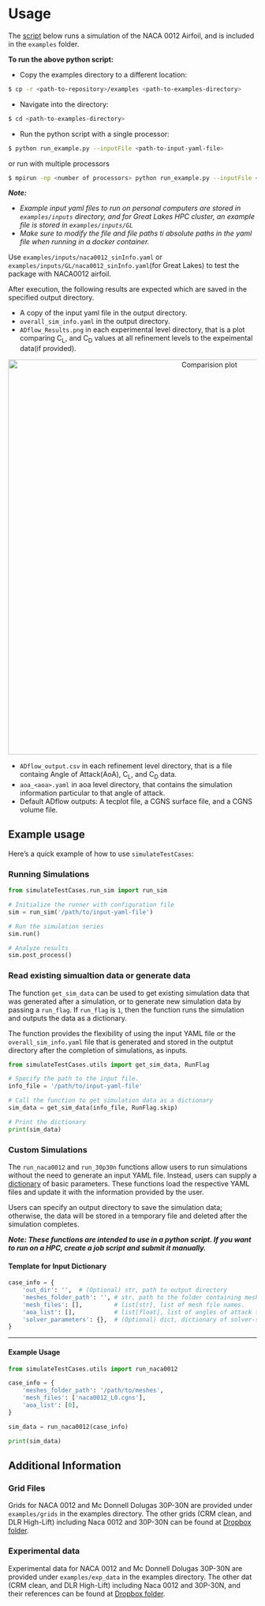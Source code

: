# Usage

The [script](#running-simulations) below runs a simulation of the NACA 0012 Airfoil, and is included in the `examples` folder. 

**To run the above python script:**

- Copy the examples directory to a different location:

```bash 
$ cp -r <path-to-repository>/examples <path-to-examples-directory> 
```

- Navigate into the directory:

```bash
$ cd <path-to-examples-directory> 
```

- Run the python script with a single processor:

```bash 
$ python run_example.py --inputFile <path-to-input-yaml-file>
```

or run with multiple processors

 ```bash 
 $ mpirun -np <number of processors> python run_example.py --inputFile <path-to-input-yaml-file>
 ```

**_Note:_**

- *_Example input yaml files to run on personal computers are stored in `examples/inputs` directory, and for Great Lakes HPC cluster, an example file is stored in `examples/inputs/GL`_*
- *_Make sure to modify the file and file paths ti absolute paths in the yaml file when running in a docker container._*

Use `examples/inputs/naca0012_sinInfo.yaml` or `examples/inputs/GL/naca0012_sinInfo.yaml`(for Great Lakes) to test the package with NACA0012 airfoil.

After execution, the following results are expected which are saved in the specified output directory.

- A copy of the input yaml file in the output directory.
- `overall_sim_info.yaml` in the output directory.
- `ADflow_Results.png` in each experimental level directory, that is a plot comparing C<sub>L</sub>, and C<sub>D</sub> values at all refinement levels to the expeimental data(if provided).

<p align="center">
  <img src="../test_run_doc/ADflow_Results.png" alt="Comparision plot" width="800">
</p>

- `ADflow_output.csv` in each refinement level directory, that is a file containg Angle of Attack(AoA), C<sub>L</sub>, and C<sub>D</sub> data.
- `aoa_<aoa>.yaml` in aoa level directory, that contains the simulation information particular to that angle of attack.
- Default ADflow outputs: A tecplot file, a CGNS surface file, and a CGNS volume file.
## Example usage
Here’s a quick example of how to use `simulateTestCases`:

### Running Simulations
```python
from simulateTestCases.run_sim import run_sim

# Initialize the runner with configuration file
sim = run_sim('/path/to/input-yaml-file')

# Run the simulation series
sim.run()

# Analyze results
sim.post_process()
```

### Read existing simualtion data or generate data

The function `get_sim_data` can be used to get existing simulation data that was generated after a simulation, or to generate new simulation data by passing a `run_flag`. If `run_flag` is `1`, then the function runs the simulation and outputs the data as a dictionary.

The function provides the flexibility of using the input YAML file or  the `overall_sim_info.yaml` file that is generated and stored in the outptut directory after the completion of simulations, as inputs.

```python
from simulateTestCases.utils import get_sim_data, RunFlag

# Specify the path to the input file.
info_file = '/path/to/input-yaml-file'

# Call the function to get simulation data as a dictionary
sim_data = get_sim_data(info_file, RunFlag.skip)

# Print the dictionary
print(sim_data)
```
### Custom Simulations

The `run_naca0012` and `run_30p30n` functions allow users to run simulations without the need to generate an input YAML file. Instead, users can supply a [dictionary](#template-for-input-dictionary) of basic parameters. These functions load the respective YAML files and update it with the information provided by the user. 

Users can specify an output directory to save the simulation data; otherwise, the data will be stored in a temporary file and deleted after the simulation completes.

**_Note: These functions are intended to use in a python script. If you want to run on a HPC, create a job script and submit it manually._**

#### Template for Input Dictionary

```python
case_info = {
    'out_dir': '',  # (Optional) str, path to output directory
    'meshes_folder_path': '', # str, path to the folder containing mesh files.
    'mesh_files': [],         # list[str], list of mesh file names.
    'aoa_list': [],           # list[float], list of angles of attack to simulate.
    'solver_parameters': {},  # (Optional) dict, dictionary of solver-specific parameters to update.
}
```

---

#### Example Usage

```python
from simulateTestCases.utils import run_naca0012

case_info = {
    'meshes_folder_path': '/path/to/meshes',
    'mesh_files': ['naca0012_L0.cgns'],
    'aoa_list': [0],
}

sim_data = run_naca0012(case_info)

print(sim_data)
```

## Additional Information
### Grid Files
Grids for NACA 0012 and Mc Donnell Dolugas 30P-30N are provided under `examples/grids` in the examples directory. The other grids (CRM clean, and DLR High-Lift) including Naca 0012 and 30P-30N can be found at [Dropbox folder](https://www.dropbox.com/scl/fo/fezdu5be849c78vze7l19/ACCsSHpLGEwCcyFEPWj2FB0?rlkey=ixbr0606y3vx5eadrs61b9cz3&st=i4evwxed&dl=0).

### Experimental data
Experimental data for NACA 0012 and Mc Donnell Dolugas 30P-30N are provided under `examples/exp_data` in the examples directory. The other dat (CRM clean, and DLR High-Lift) including Naca 0012 and 30P-30N, and their references can be found at [Dropbox folder](https://www.dropbox.com/scl/fo/18rcs9bh0qmf19ymptrt2/AHx-xyYSXk_wGXqhvVV2yMM?rlkey=kp0vovsegpddfn78wfjiv8gbi&st=2czi5hbu&dl=0).

